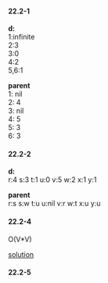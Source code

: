 
#### 22.2-1

**d:** <br/>
1:infinite<br/>
2:3<br/>
3:0<br/>
4:2<br/>
5,6:1<br/>

**parent** <br/>
1: nil<br/>
2: 4<br/>
3: nil<br/>
4: 5<br/>
5: 3<br/>
6: 3<br/>

#### 22.2-2

**d:** <br/>
r:4
s:3
t:1
u:0
v:5
w:2
x:1
y:1

**parent** <br/>
r:s
s:w
t:u
u:nil
v:r
w:t
x:u
y:u

#### 22.2-4
O(V*V)

[solution](Solution22_2_4.java)

#### 22.2-5

